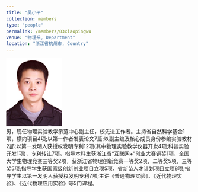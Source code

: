 ```yaml
---
title: "吴小平"
collection: members
type: "people"
permalink: /members/03xiaopingwu
venue: "物理系, Department"
location: "浙江省杭州市, Country"
---
```


<img src='/images/people/xiaopingwu.png' width='150' ><br>
男，现任物理实验教学示范中心副主任，校先进工作者。主持省自然科学基金1项，横向项目4项;以第一作者发表论文7篇;以副主编及核心成员身份参编实验教材2部;以第一发明人获授权发明专利12项(其中物理实验教学仪器开发4项;科普实验开发1项)，专利转让7项。指导本科生获浙江省“互联网+”创业大赛铜奖1项，全国大学生物理竞赛三等奖2项，获浙江省物理创新竞赛一等奖2项，二等奖5项，三等奖5项;指导学生获国家级创新创业项目立项5项，省新苗人才计划项目立项8项;指导学生以第一发明人获授权发明专利7项;主讲《普通物理实验》、《近代物理实验》、《近代物理应用实验》等5门课程。

